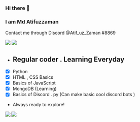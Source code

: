 ### Hi there 👋
### I am Md Atifuzzaman 
Contact me through Discord @Atif_uz_Zaman #8869

![](https://komarev.com/ghpvc/?username=MdAtifuzzaman01&color=brightgreen&style=plastic)
[![](https://img.shields.io/static/v1?label=MdAtifuzzaman01&logo=github&message=Follow&color=black)](https://github.com/MdAtifuzzaman01)

- ## Regular coder . Learning Everyday
- [X] Python
- [X] HTML , CSS Basics
- [X] Basics of JavaScript 
- [X] MongoDB (Learning)
- [X] Basics of Discord . py (Can make basic cool discord bots )
- Always ready to explore!

<img align="left" src="https://github-readme-stats.vercel.app/api?username=MdAtifuzzaman01&count_private=true&line_height=21&show_icons=true&hide_border=true&theme=dracula"/>
<img align="left" src="https://github-readme-stats.vercel.app/api/top-langs/?username=MdAtifuzzaman01&layout=compact&card_width=250&hide_border=true&theme=dracula"/>
